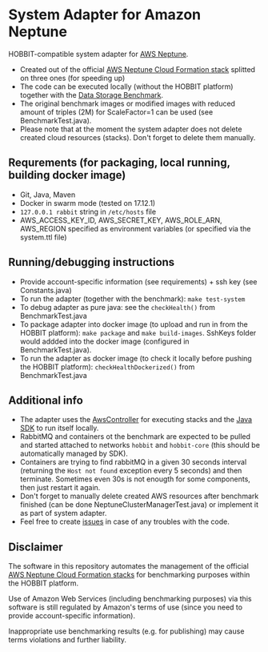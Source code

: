 # System Adapter for Amazon Neptune

HOBBIT-compatible system adapter for [AWS Neptune](https://aws.amazon.com/neptune/). 
- Created out of the official [AWS Neptune Cloud Formation stack](https://docs.aws.amazon.com/neptune/latest/userguide/quickstart.html) splitted on three ones (for speeding up)
- The code can be executed locally (without the HOBBIT platform) together with the [Data Storage Benchmark](https://github.com/hobbit-project/DataStorageBenchmark). 
- The original benchmark images or modified images with reduced amount of triples (2M) for ScaleFactor=1 can be used (see BenchmarkTest.java).
- Please note that at the moment the system adapter does not delete created cloud resources (stacks). Don't forget to delete them manually.

## Requrements (for packaging, local running, building docker image)
- Git, Java, Maven
- Docker in swarm mode (tested on 17.12.1)
- `127.0.0.1 rabbit` string in `/etc/hosts` file
- AWS_ACCESS_KEY_ID, AWS_SECRET_KEY, AWS_ROLE_ARN, AWS_REGION specified as environment variables (or specified via the system.ttl file)

## Running/debugging instructions
- Provide account-specific information (see requirements) + ssh key (see Constants.java)
- To run the adapter (together with the benchmark): `make test-system`
- To debug adapter as pure java: see the `checkHealth()` from BenchmarkTest.java
- To package adapter into docker image (to upload and run in from the HOBBIT platform): `make package` and `make build-images`. SshKeys folder would addded into the docker image (configured in BenchmarkTest.java).
- To run the adapter as docker image (to check it locally before pushing the HOBBIT platform): `checkHealthDockerized()` from BenchmarkTest.java

## Additional info
- The adapter uses the [AwsController](https://github.com/hobbit-project/aws-controller) for executing stacks and the [Java SDK](https://github.com/hobbit-project/java-sdk) to run itself locally. 
- RabbitMQ and containers ot the benchmark are expected to be pulled and started attached to networks `hobbit` and `hobbit-core` (this should be automatically managed by SDK).
- Containers are trying to find rabbitMQ in a given 30 seconds interval (returning the `Host not found` exception every 5 seconds) and then terminate. Sometimes even 30s is not enougth for some components, then just restart it again.
- Don't forget to  manually delete created AWS resources after benchmark finished (can be done NeptuneClusterManagerTest.java) or implement it as part of system adapter.
- Feel free to create [issues](https://github.com/hobbit-project/neptune-system-adapter/issues) in case of any troubles with the code.


## Disclaimer
The software in this repository automates the management of the official [AWS Neptune Cloud Formation stacks](https://docs.aws.amazon.com/neptune/latest/userguide/quickstart.html) for benchmarking purposes within the HOBBIT platform. 

Use of Amazon Web Services (including benchmarking purposes) via this software is still regulated by Amazon's terms of use (since you need to provide account-specific information).

Inappropriate use benchmarking results (e.g. for publishing) may cause terms violations and further liability.
